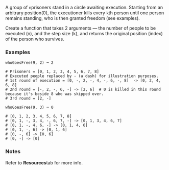 A group of `n`prisoners stand in a circle awaiting execution. Starting from an arbitrary position(0), the executioner kills every `k`th person until one person remains standing, who is then granted freedom (see examples).

Create a function that takes 2 arguments — the number of people to be executed (n), and the step size (k), and returns the original position (index) of the person who survives.


### Examples ###
    whoGoesFree(9, 2) ➞ 2

    # Prisoners = [0, 1, 2, 3, 4, 5, 6, 7, 8]
    # Executed people replaced by - (a dash) for illustration purposes.
    # 1st round of execution = [0, -, 2, -, 4, -, 6, -, 8]  -> [0, 2, 4, 6, 8]
    # 2nd round = [-, 2, -, 6, -] -> [2, 6]  # 0 is killed in this round because it's beside 8 who was skipped over.
    # 3rd round = [2, -]

    whoGoesFree(9, 3) ➞ 0

    # [0, 1, 2, 3, 4, 5, 6, 7, 8]
    # [0, 1, -, 3, 4, -, 6, 7, -] -> [0, 1, 3, 4, 6, 7]
    # [0, 1, -, 4, 6, -] -> [0, 1, 4, 6]
    # [0, 1, -, 6] -> [0, 1, 6]
    # [0, -, 6] -> [0, 6]
    # [0, -] -> [0]


### Notes ###
Refer to **Resources**tab for more info.